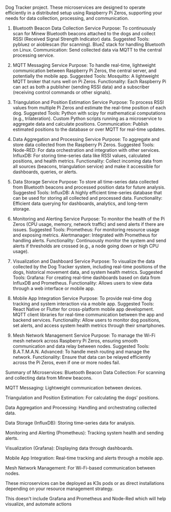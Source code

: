 Dog Tracker project. These microservices are designed to operate efficiently in a distributed setup using Raspberry Pi Zeros, supporting your needs for data collection, processing, and communication.

1. Bluetooth Beacon Data Collection Service
Purpose: To continuously scan for Minew Bluetooth beacons attached to the dogs and collect RSSI (Received Signal Strength Indicator) data.
Suggested Tools:
pybluez or aioblescan (for scanning).
BlueZ stack for handling Bluetooth on Linux.
Communication: Send collected data via MQTT to the central processing service.

2. MQTT Messaging Service
Purpose: To handle real-time, lightweight communication between Raspberry Pi Zeros, the central server, and potentially the mobile app.
Suggested Tools:
Mosquitto: A lightweight MQTT broker that runs well on Pi Zeros.
Functionality: Each Raspberry Pi can act as both a publisher (sending RSSI data) and a subscriber (receiving control commands or other signals).

3. Triangulation and Position Estimation Service
Purpose: To process RSSI values from multiple Pi Zeros and estimate the real-time position of each dog.
Suggested Tools:
Python with scipy for mathematical computations (e.g., trilateration).
Custom Python scripts running as a microservice to aggregate data and calculate positions.
Communication: Publish estimated positions to the database or over MQTT for real-time updates.

4. Data Aggregation and Processing Service
Purpose: To aggregate and store data collected from the Raspberry Pi Zeros.
Suggested Tools:
Node-RED: For data orchestration and integration with other services.
InfluxDB: For storing time-series data like RSSI values, calculated positions, and health metrics.
Functionality: Collect incoming data from all sources (beacons, triangulation service) and make it accessible for dashboards, queries, or alerts.

5. Data Storage Service
Purpose: To store all time-series data collected from Bluetooth beacons and processed position data for future analysis.
Suggested Tools:
InfluxDB: A highly efficient time-series database that can be used for storing all collected and processed data.
Functionality: Efficient data querying for dashboards, analytics, and long-term storage.

6. Monitoring and Alerting Service
Purpose: To monitor the health of the Pi Zeros (CPU usage, memory, network traffic) and send alerts if there are issues.
Suggested Tools:
Prometheus: For monitoring resource usage and exposing metrics.
Alertmanager: Integrated with Prometheus for handling alerts.
Functionality: Continuously monitor the system and send alerts if thresholds are crossed (e.g., a node going down or high CPU usage).

7. Visualization and Dashboard Service
Purpose: To visualize the data collected by the Dog Tracker system, including real-time positions of the dogs, historical movement data, and system health metrics.
Suggested Tools:
Grafana: For creating real-time dashboards based on data from InfluxDB and Prometheus.
Functionality: Allows users to view data through a web interface or mobile app.

8. Mobile App Integration Service
Purpose: To provide real-time dog tracking and system interaction via a mobile app.
Suggested Tools:
React Native or Flutter for cross-platform mobile app development.
MQTT client libraries for real-time communication between the app and backend services.
Functionality: Allow users to monitor dog positions, set alerts, and access system health metrics through their smartphones.

9. Mesh Network Management Service
Purpose: To manage the Wi-Fi mesh network across Raspberry Pi Zeros, ensuring smooth communication and data relay between nodes.
Suggested Tools:
B.A.T.M.A.N. Advanced: To handle mesh routing and manage the network.
Functionality: Ensure that data can be relayed efficiently across the Pi Zeros, even if one or more nodes fail.


Summary of Microservices:
Bluetooth Beacon Data Collection: For scanning and collecting data from Minew beacons.

MQTT Messaging: Lightweight communication between devices.

Triangulation and Position Estimation: For calculating the dogs' positions.

Data Aggregation and Processing: Handling and orchestrating collected data.

Data Storage (InfluxDB): Storing time-series data for analysis.

Monitoring and Alerting (Prometheus): Tracking system health and sending alerts.

Visualization (Grafana): Displaying data through dashboards.

Mobile App Integration: Real-time tracking and alerts through a mobile app.

Mesh Network Management: For Wi-Fi-based communication between nodes.


These microservices can be deployed as K3s pods or as direct installations depending on your resource management strategy.

This doesn't include Grafana and Prometheus and Node-Red which will help visualize, and automate actions
